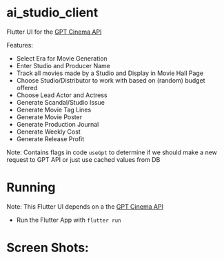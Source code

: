 # ai_studio_client

Flutter UI for the [GPT Cinema API](https://github.com/devlinjunker/ai-movie-studio)

Features: 
 - Select Era for Movie Generation
 - Enter Studio and Producer Name
 - Track all movies made by a Studio and Display in Movie Hall Page
 - Choose Studio/Distributor to work with based on (random) budget offered
 - Choose Lead Actor and Actress
 - Generate Scandal/Studio Issue
 - Generate Movie Tag Lines
 - Generate Movie Poster
 - Generate Production Journal
 - Generate Weekly Cost
 - Generate Release Profit


Note: Contains flags in code `useGpt` to determine if we should make a new request to GPT API or just use cached values from DB

# Running

Note: This Flutter UI depends on a the [GPT Cinema API](https://github.com/devlinjunker/ai-movie-studio/blob/master/api)

- Run the Flutter App with `flutter run`

# Screen Shots:
